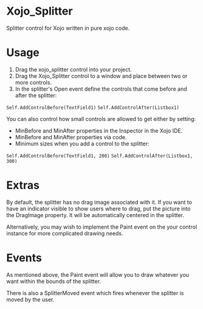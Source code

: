 # Xojo_Splitter
Splitter control for Xojo written in pure xojo code.

# Usage
1. Drag the xojo_splitter control into your project.
2. Drag the Xojo_Splitter control to a window and place between two or more controls.
3. In the splitter's Open event define the controls that come before and after the splitter:

`Self.AddControlBefore(TextField1)`
`Self.AddControlAfter(Listbox1)`

You can also control how small controls are allowed to get either by setting:

* MinBefore and MinAfter properties in the Inspector in the Xojo IDE.
* MinBefore and MinAfter properties via code.
* Minimum sizes when you add a control to the splitter:

`Self.AddControlBefore(TextField1, 200)`
`Self.AddControlAfter(Listbox1, 300)`

# Extras
By default, the splitter has no drag image associated with it. If you want to have an indicator visible to show users where to drag, put the picture into the DragImage property. It will be automatically centered in the splitter. 

Alternatively, you may wish to implement the Paint event on the your control instance for more complicated drawing needs.

# Events
As mentioned above, the Paint event will allow you to draw whatever you want within the bounds of the splitter.

There is also a SplitterMoved event which fires whenever the splitter is moved by the user.